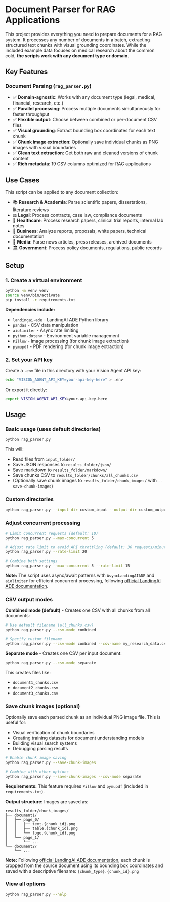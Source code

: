 # Document Parser for RAG Applications

This project provides everything you need to prepare documents for a RAG system. It processes any number of documents in a batch, extracting structured text chunks with visual grounding coordinates. While the included example data focuses on medical research about the common cold, **the scripts work with any document type or domain**.

## Key Features

### Document Parsing (`rag_parser.py`)
- ✅ **Domain-agnostic**: Works with any document type (legal, medical, financial, research, etc.)
- ✅ **Parallel processing**: Process multiple documents simultaneously for faster throughput
- ✅ **Flexible output**: Choose between combined or per-document CSV files
- ✅ **Visual grounding**: Extract bounding box coordinates for each text chunk
- ✅ **Chunk image extraction**: Optionally save individual chunks as PNG images with visual boundaries
- ✅ **Clean text extraction**: Get both raw and cleaned versions of chunk content
- ✅ **Rich metadata**: 19 CSV columns optimized for RAG applications

## Use Cases

This script can be applied to any document collection:

- 📚 **Research & Academia**: Parse scientific papers, dissertations, literature reviews
- ⚖️ **Legal**: Process contracts, case law, compliance documents
- 🏥 **Healthcare**: Process research papers, clinical trial reports, internal lab notes
- 💼 **Business**: Analyze reports, proposals, white papers, technical documentation
- 📰 **Media**: Parse news articles, press releases, archived documents
- 🏛️ **Government**: Process policy documents, regulations, public records

## Setup

### 1. Create a virtual environment

```bash
python -m venv venv
source venv/bin/activate
pip install -r requirements.txt
```

**Dependencies include:**
- `landingai-ade` - LandingAI ADE Python library
- `pandas` - CSV data manipulation
- `aiolimiter` - Async rate limiting
- `python-dotenv` - Environment variable management
- `Pillow` - Image processing (for chunk image extraction)
- `pymupdf` - PDF rendering (for chunk image extraction)

### 2. Set your API key

Create a `.env` file in this directory with your Vision Agent API key:

```bash
echo "VISION_AGENT_API_KEY=your-api-key-here" > .env
```

Or export it directly:
```bash
export VISION_AGENT_API_KEY=your-api-key-here
```

## Usage

### Basic usage (uses default directories)
```bash
python rag_parser.py
```

This will:
- Read files from `input_folder/`
- Save JSON responses to `results_folder/json/`
- Save markdown to `results_folder/markdown/`
- Save chunks CSV to `results_folder/chunks/all_chunks.csv`
- (Optionally save chunk images to `results_folder/chunk_images/` with `--save-chunk-images`)

### Custom directories
```bash
python rag_parser.py --input-dir custom_input --output-dir custom_output
```

### Adjust concurrent processing
```bash
# Limit concurrent requests (default: 10)
python rag_parser.py --max-concurrent 5

# Adjust rate limit to avoid API throttling (default: 30 requests/minute)
python rag_parser.py --rate-limit 20

# Combine both settings
python rag_parser.py --max-concurrent 5 --rate-limit 15
```

**Note:** The script uses async/await patterns with `AsyncLandingAIADE` and `aiolimiter` for efficient concurrent processing, following [official LandingAI ADE documentation](https://docs.landing.ai/ade/ade-python#async-parse%3A-processing-multiple-documents-concurrently).

### CSV output modes

**Combined mode (default)** - Creates one CSV with all chunks from all documents:
```bash
# Use default filename (all_chunks.csv)
python rag_parser.py --csv-mode combined

# Specify custom filename
python rag_parser.py --csv-mode combined --csv-name my_research_data.csv
```

**Separate mode** - Creates one CSV per input document:
```bash
python rag_parser.py --csv-mode separate
```

This creates files like:
- `document1_chunks.csv`
- `document2_chunks.csv`
- `document3_chunks.csv`

### Save chunk images (optional)

Optionally save each parsed chunk as an individual PNG image file. This is useful for:
- Visual verification of chunk boundaries
- Creating training datasets for document understanding models
- Building visual search systems
- Debugging parsing results

```bash
# Enable chunk image saving
python rag_parser.py --save-chunk-images

# Combine with other options
python rag_parser.py --save-chunk-images --csv-mode separate
```

**Requirements:** This feature requires `Pillow` and `pymupdf` (included in `requirements.txt`).

**Output structure:** Images are saved as:
```
results_folder/chunk_images/
├── document1/
│   ├── page_0/
│   │   ├── text.{chunk_id}.png
│   │   ├── table.{chunk_id}.png
│   │   └── logo.{chunk_id}.png
│   └── page_1/
│       └── ...
└── document2/
    └── ...
```

**Note:** Following [official LandingAI ADE documentation](https://docs.landing.ai/ade/ade-python#save-parsed-chunks-as-images), each chunk is cropped from the source document using its bounding box coordinates and saved with a descriptive filename: `{chunk_type}.{chunk_id}.png`

### View all options
```bash
python rag_parser.py --help
```
